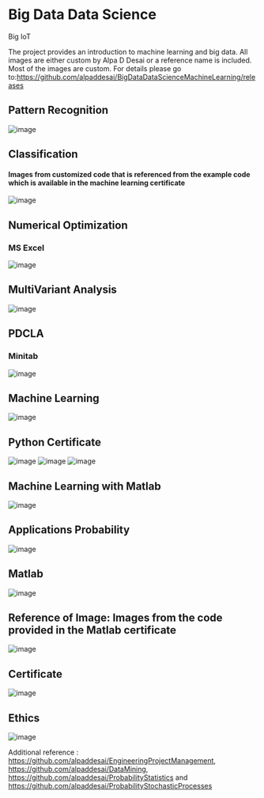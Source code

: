 # Big Data Data Science  

Big IoT 

The project provides an introduction to machine learning and big data. All images are either custom by Alpa D Desai or a reference name is included. Most of the images are custom.
For details please go to:https://github.com/alpaddesai/BigDataDataScienceMachineLearning/releases

## Pattern Recognition
![image](PatternRecognition.png)

## Classification
#### Images from customized code that is referenced from the example code which is available in the machine learning certificate 
![image](Examples.png)

## Numerical Optimization
### MS Excel
![image](NumericalOptimizations.jpg)

## MultiVariant Analysis
![image](MultiVariantAnalysisML.png)

## PDCLA
### Minitab
![image](PDCLDAApplications.jpg)

## Machine Learning 
![image](CertificateMachineLearning.jpg)

## Python Certificate 
![image](PythonCertificate.jpg)
![image](PythonImage.png)
![image](RStudioImage.png)

## Machine Learning with Matlab
![image](MatlabMachineLearning.png)

## Applications Probability
![image](ProbabilityApplication.jpg)

## Matlab
![image](Matlab.jpg)

## Reference of Image: Images from the code provided in the Matlab certificate
![image](image.jpg)

## Certificate
![image](USCopyrightCertificate.png)

## Ethics
![image](Ethics.jpg)

Additional reference : https://github.com/alpaddesai/EngineeringProjectManagement, https://github.com/alpaddesai/DataMining, https://github.com/alpaddesai/ProbabilityStatistics and https://github.com/alpaddesai/ProbabilityStochasticProcesses

